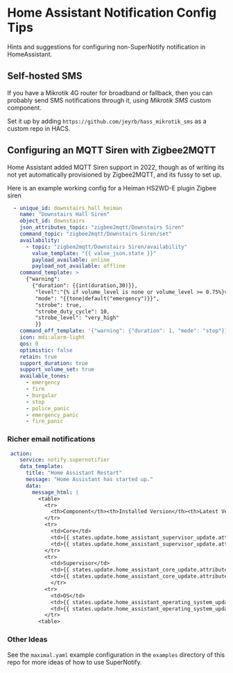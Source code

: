 # Home Assistant Notification Config Tips

Hints and suggestions for configuring non-SuperNotify notification in HomeAssistant.

## Self-hosted SMS

If you have a Mikrotik 4G router for broadband or fallback, then you can probably
send SMS notifications through it, using *Mikrotik SMS* custom component.

Set it up by adding `https://github.com/jeyrb/hass_mikrotik_sms` as a custom repo in HACS.

## Configuring an MQTT Siren with Zigbee2MQTT

Home Assistant added MQTT Siren support in 2022, though as of writing its not
yet automatically provisioned by Zigbee2MQTT, and its fussy to set up.

Here is an example working config for a Heiman HS2WD-E plugin Zigbee siren


``` yaml
  - unique_id: downstairs_hall_heiman
    name: "Downstairs Hall Siren"
    object_id: downstairs
    json_attributes_topic: "zigbee2mqtt/Downstairs Siren"
    command_topic: "zigbee2mqtt/Downstairs Siren/set"
    availability:
      - topic: "zigbee2mqtt/Downstairs Siren/availability"
        value_template: "{{ value_json.state }}"
        payload_available: online
        payload_not_available: offline
    command_template: >
      {"warning":
        {"duration": {{int(duration,30)}},
         "level":"{% if volume_level is none or volume_level >= 0.75%}very_high{% elif volume_level >= 0.5%}high{% elif volume_level>=0.25 %}medium{% else %}low{% endif %}",
         "mode": "{{tone|default("emergency")}}",
         "strobe": true,
         "strobe_duty_cycle": 10,
         "strobe_level": "very_high"
         }}
    command_off_template: '{"warning": {"duration": 1, "mode": "stop"}}'
    icon: mdi:alarm-light
    qos: 0
    optimistic: false
    retain: true
    support_duration: true
    support_volume_set: true
    available_tones:
      - emergency
      - fire
      - burgular
      - stop
      - police_panic
      - emergency_panic
      - fire_panic

```

### Richer email notifications

``` yaml
 action:
    service: notify.supernotifier
    data_template:
      title: "Home Assistant Restart"
      message: "Home Assistant has started up."
      data:
        message_html: |
          <table>
            <tr>
              <th>Component</th><th>Installed Version</th><th>Latest Version</th>
            </tr>
            <tr>
              <td>Core</td>
              <td>{{ states.update.home_assistant_supervisor_update.attributes['installed_version']}}</td>
              <td>{{ states.update.home_assistant_supervisor_update.attributes['latest_version']}}</td>
            </tr>
            <tr>
              <td>Supervisor</td>
              <td>{{ states.update.home_assistant_core_update.attributes['installed_version']}}</td>
              <td>{{ states.update.home_assistant_core_update.attributes['latest_version']}}</td>
              </tr>
            <tr>
              <td>OS</td>
              <td>{{ states.update.home_assistant_operating_system_update.attributes['installed_version']}}</td>
              <td>{{ states.update.home_assistant_operating_system_update.attributes['latest_version']}}</td>
            </tr>
          <table>
```

### Other Ideas

See the `maximal.yaml` example configuration in the `examples` directory of this repo
for more ideas of how to use SuperNotify.
